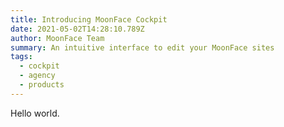 ```yaml
---
title: Introducing MoonFace Cockpit
date: 2021-05-02T14:28:10.789Z
author: MoonFace Team
summary: An intuitive interface to edit your MoonFace sites
tags:
  - cockpit
  - agency
  - products
---
```

Hello world.